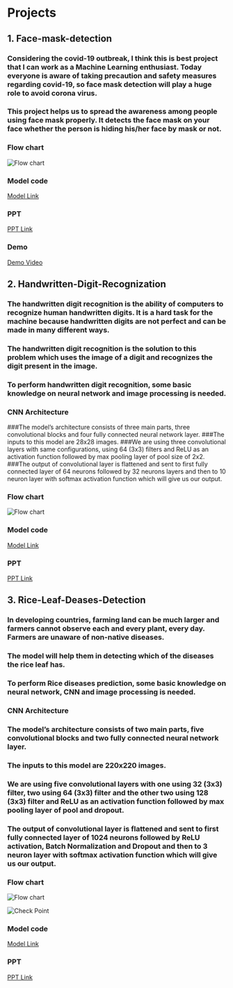 # Projects

## 1. Face-mask-detection

### Considering the covid-19 outbreak, I think this is best project that I can work as a Machine Learning enthusiast. Today everyone is aware of taking precaution and safety measures regarding covid-19, so face mask detection will play a huge role to avoid corona virus. 
### This project helps us to spread the awareness among people using face mask properly. It detects the face mask on your face whether the person is hiding his/her face by mask or not.

### Flow chart
![Flow chart](https://github.com/ayush10mehta/Face-mask-detection/blob/main/Screenshot%202021-05-09%20at%209.25.06%20AM.png)

### Model code
[Model Link](https://github.com/ayush10mehta/Face-mask-detection/blob/main/Model%20.ipynb)

### PPT
[PPT Link](https://github.com/ayush10mehta/Face-mask-detection/blob/main/Mask%20Detection%20ptt.pptx)

### Demo
[Demo Video](https://github.com/ayush10mehta/Face-mask-detection/blob/main/Screen%20Recording%202021-05-09%20at%2010.50.07%20AM.mov)

## 2. Handwritten-Digit-Recognization

### The handwritten digit recognition is the ability of computers to recognize human handwritten digits. It is a hard task for the machine because handwritten digits are not perfect and can be made in many different ways.
### The handwritten digit recognition is the solution to this problem which uses the image of a digit and recognizes the digit present in the image.
### To perform handwritten digit recognition, some basic knowledge on neural network and image processing is needed.

### CNN Architecture 
###The model’s architecture consists of three main parts, three convolutional blocks and four fully connected neural network layer.
###The inputs to this model are 28x28 images.
###We are using three convolutional layers with same configurations, using 64 (3x3) filters and ReLU as an activation function followed by max pooling layer of pool size of 2x2.
###The output of convolutional layer is flattened and sent to first fully connected layer of 64 neurons followed by 32 neurons layers and then to 10 neuron layer with softmax activation function which will give us our output.

### Flow chart
![Flow chart](https://github.com/ayush10mehta/Handwritten-Digit-Recognization/blob/main/final_flowdiagram.jpg)

### Model code
[Model Link](https://github.com/ayush10mehta/Handwritten-Digit-Recognization/blob/main/Hand%20written%20final.ipynb)

### PPT
[PPT Link](https://github.com/ayush10mehta/Handwritten-Digit-Recognization/blob/main/Handwrritenpresentation1.pptx)

## 3. Rice-Leaf-Deases-Detection

### In developing countries, farming land can be much larger and farmers cannot observe each and every plant, every day. Farmers are unaware of non-native diseases. 
### The model will help them in detecting which of the diseases the rice leaf has. 
### To perform Rice diseases prediction, some basic knowledge on neural network, CNN and image processing is needed.


### CNN Architecture 
### The model’s architecture consists of two main parts, five convolutional blocks and two fully connected neural network layer.
### The inputs to this model are 220x220 images.
### We are using five convolutional layers with one using 32 (3x3) filter, two using 64 (3x3) filter and the other two using 128 (3x3) filter and ReLU as an activation function followed by max pooling layer of pool and dropout.
### The output of convolutional layer is flattened and sent to first fully connected layer of 1024 neurons followed by ReLU activation, Batch Normalization and Dropout and then to 3 neuron layer with softmax activation function which will give us our output.

### Flow chart
![Flow chart](https://github.com/ayush10mehta/Rice-Leaf-Deases-Detection/blob/main/Screenshot%202021-05-12%20at%208.56.48%20PM.png)

![Check Point](https://github.com/ayush10mehta/Rice-Leaf-Deases-Detection/blob/main/Screenshot%202021-05-12%20at%201.47.42%20PM.png)

### Model code
[Model Link](https://github.com/ayush10mehta/Rice-Leaf-Deases-Detection/blob/main/Final_Model.ipynb)


### PPT
[PPT Link](https://github.com/ayush10mehta/Rice-Leaf-Deases-Detection/blob/main/Rice_Leaf.pptx)




